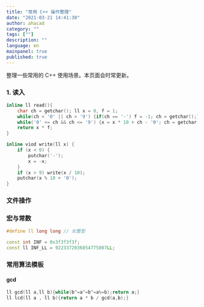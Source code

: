```yaml
---
title: "常用 C++ 操作整理"
date: "2021-03-21 14:41:30"
author: ahacad
category: ""
tags: [""]
description: ""
language: en
mainpanel: true
published: true
---
```


整理一些常用的 C++ 使用场景。本页面会时常更新。

### 1. 读入
```cpp
inline ll read(){
    char ch = getchar(); ll x = 0, f = 1;
    while(ch < '0' || ch > '9') {if(ch == '-') f = -1; ch = getchar();}
    while('0' <= ch && ch <= '9') {x = x * 10 + ch - '0'; ch = getchar();}
    return x * f;
}
```

```cpp
inline viod write(ll x) {
    if (x < 0) {
        putchar('-');
        x = -x;
    }
    if (x > 9) write(x / 10);
    putchar(x % 10 + '0');
}
```

### 文件操作

### 宏与常数

```cpp
#define ll long long // 长整型

const int INF = 0x3f3f3f3f;
const ll INF_LL = 9223372036854775807LL;

```

### 常用算法模板

#### gcd

```cpp
ll gcd(ll a,ll b){while(b^=a^=b^=a%=b);return a;}
ll lcd(ll a , ll b){return a * b / gcd(a,b);}
```
